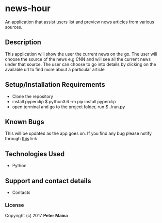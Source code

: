 # news-hour
An application that assist users list and preview news articles from various sources.

## Description

This application will show the user the current news on the go. The user will choose the source of the news e.g CNN and will see all the current news under that source. The user can choose to go into details by clicking on the available url to find more about a particular article
## Setup/Installation Requirements

* Clone the repository
* install pyperclip $ python3.6 -m pip install pyperclip
* open terminal and go to the project folder, run $ ./run.py



## Known Bugs

This will be updated as the app goes on. If you find any bug please notify through <a href ="gmail.com">this</a> link
## Technologies Used
* Python

## Support and contact details

* Contacts

### License

Copyright (c) 2017 **Peter Maina**
  
